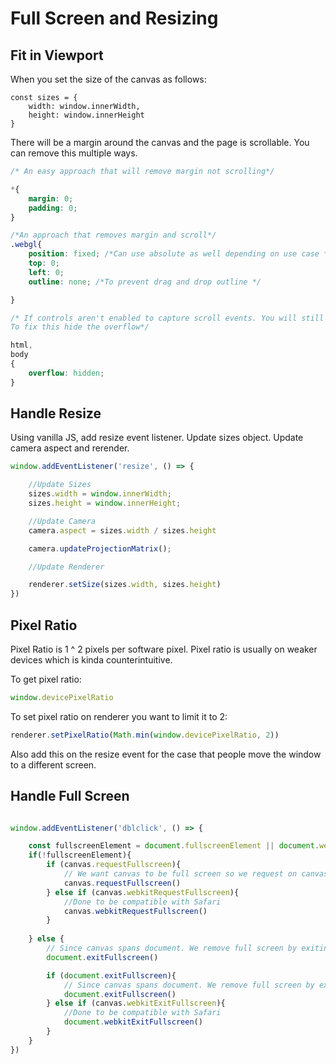 # Full Screen and Resizing

## Fit in Viewport

When you set the size of the canvas as follows:

```javacript
const sizes = {
    width: window.innerWidth,
    height: window.innerHeight
}
```

There will be a margin around the canvas and the page is scrollable. You can remove this multiple ways.

```css
/* An easy approach that will remove margin not scrolling*/

*{
    margin: 0;
    padding: 0;
}

/*An approach that removes margin and scroll*/
.webgl{
    position: fixed; /*Can use absolute as well depending on use case */
    top: 0;
    left: 0;
    outline: none; /*To prevent drag and drop outline */

}

/* If controls aren't enabled to capture scroll events. You will still be able to scroll beyond canvas temporarily.
To fix this hide the overflow*/

html,
body
{
    overflow: hidden;
}
```

## Handle Resize

Using vanilla JS, add resize event listener. Update sizes object. Update camera aspect and rerender.

```javascript
window.addEventListener('resize', () => {

    //Update Sizes
    sizes.width = window.innerWidth;
    sizes.height = window.innerHeight;

    //Update Camera
    camera.aspect = sizes.width / sizes.height

    camera.updateProjectionMatrix();

    //Update Renderer

    renderer.setSize(sizes.width, sizes.height)
})
```

## Pixel Ratio

Pixel Ratio is 1 ^ 2 pixels per software pixel. Pixel ratio is usually on weaker devices which is kinda counterintuitive.

To get pixel ratio:

```javascript
window.devicePixelRatio
```

To set pixel ratio on renderer you want to limit it to 2:

```javascript
renderer.setPixelRatio(Math.min(window.devicePixelRatio, 2))
```

Also add this on the resize event for the case that people move the window to a different screen.

## Handle Full Screen

```javascript

window.addEventListener('dblclick', () => {

    const fullscreenElement = document.fullscreenElement || document.webkitFullscreenElement
    if(!fullscreenElement){
        if (canvas.requestFullscreen){
            // We want canvas to be full screen so we request on canvas
            canvas.requestFullscreen()
        } else if (canvas.webkitRequestFullscreen){
            //Done to be compatible with Safari
            canvas.webkitRequestFullscreen()
        }
        
    } else {
        // Since canvas spans document. We remove full screen by exiting on document
        document.exitFullscreen()

        if (document.exitFullscreen){
            // Since canvas spans document. We remove full screen by exiting on document
            document.exitFullscreen()
        } else if (canvas.webkitExitFullscreen){
            //Done to be compatible with Safari
            document.webkitExitFullscreen()
        }
    }
})

```

